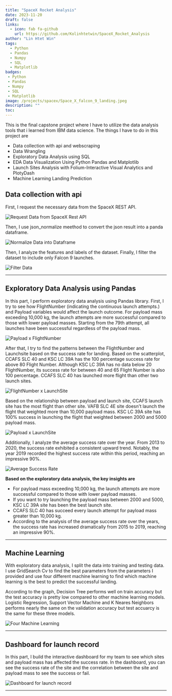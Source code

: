 ```yaml
---
title: "SpaceX Rocket Analysis"
date: 2023-11-20
draft: false
links:
  - icon: fab fa-github
    url: https://github.com/Kolinhtetwin/SpaceX_Rocket_Analysis
author: "Lin Htet Win"
tags:
  - Python
  - Pandas
  - Numpy
  - SQL
  - Matplotlib
badges:
 - Python
 - Pandas
 - Numpy
 - SQL
 - Matplotlib
image: /projects/spacex/Space_X_falcon_9_landing.jpeg
description: ""
toc: 
---
```


This is the final capstone project where I have to utilize the data analysis tools that i learned from IBM data science. The things I have to do in this project are
- Data collection with api and webscraping
- Data Wrangling
- Exploratory Data Analysis using SQL
- EDA Data Visualization Using Python Pandas and Matplotlib
- Launch Sites Analysis with Folium-Interactive Visual Analytics and PlotyDash
- Machine Learning Landing Prediction

## Data collection with api 
First, I request the necessary data from the SpaceX REST API.

![Request Data from SpaceX Rest API](/projects/request_api.png)

Then, I use json_normalize meethod to convert the json result into a panda dataframe. 

![Normalize Data into Dataframe](/projects/normalize_json.png)

Then, I analyze the features and labels of the dataset. Finally, I filter the dataset to include only Falcon 9 launches.

![Filter Data](/projects/spacex/Filter_data.png)
<hr>

## Exploratory Data Analysis using Pandas
In this part, I perform exploratory data analysis using Pandas library. First, I try to see how FlightNumber (indicating the continuous launch attempts.) and Payload variables would affect the launch outcome. For payload mass exceeding 10,000 kg, the launch attempts are more successful compared to those with lower payload masses. Starting from the 79th attempt, all launches have been successful regardless of the payload mass.

![Payload x FlightNumber](/projects/spacex/payload_flightnumber.png)

After that, I try to find the patterns between the FlightNumber and Launchsite based on the success rate for landing. Based on the scatterplot, CCAFS SLC 40 and KSC LC 39A has the 100 percentage success rate for above 80 Flight Number. Although KSC LC 39A has no data below 20 FlightNumber, its success rate for between 40 and 65 Flight Number is also 100 percentage. CCAFS SLC 40 has launched more flight than other two launch sites.

![FlightNumber x LaunchSite](/projects/spacex/flightnumber_site.png)

Based on the relationship between payload and launch site, CCAFS launch site has the most flight than other site. VAFB SLC 4E site doesn't launch the flight that weighted more than 10,000 payload mass. KSC LC 39A site has 100% success in launching the flight that weighted between 2000 and 5000 payload mass.

![Payload x LaunchSite](/projects/spacex/payload_launchsite.png)

Additionally, I analyze the average success rate over the year. From 2013 to 2020, the success rate exhibited a consistent upward trend. Notably, the year 2019 recorded the highest success rate within this period, reaching an impressive 90%.

![Average Success Rate](/projects/spacex/average_success_rate.png)

**Based on the exploratory data analysis, the key insights are**
- For payload mass exceeding 10,000 kg, the launch attempts are more successful compared to those with lower payload masses.
- If you want to try launching the payload mass between 2000 and 5000, KSC LC 39A site has been the best launch site.
- CCAFS SLC 40 has succeed every launch attempt for payload mass greater than 10,000 kg.
- According to the analysis of the average success rate over the years, the success rate has increased dramatically from 2015 to 2019, reaching an impressive 90%.

<hr>

## Machine Learning 
With exploratory data analysis, I split the data into training and testing data. I use GridSearch Cv to find the best parameters from the parameters I provided and use four different machine learning to find which machine learning is the best to predict the successful landing.

According to the graph, Decision Tree performs well on train accuracy but the test accuracy is pretty low compared to other machine learning models. Logistic Regression, Support Vector Machine and K Neares Neighbors performs nearly the same on the validation accuracy but test accuarcy is the same for these three models.

![Four Machine Learning](/projects/spacex/machine_learning.png)
<hr>

## Dashboard for launch record
In this part, I build the interactive dashboard for my team to see which sites and payload mass has affected the success rate. In the dashboard, you can see the success rate of the site and the correlation between the site and payload mass to see the success or fail.

![Dashboard for launch record](/projects/spacex/launch_records_dashboard.jpg)

<hr>
